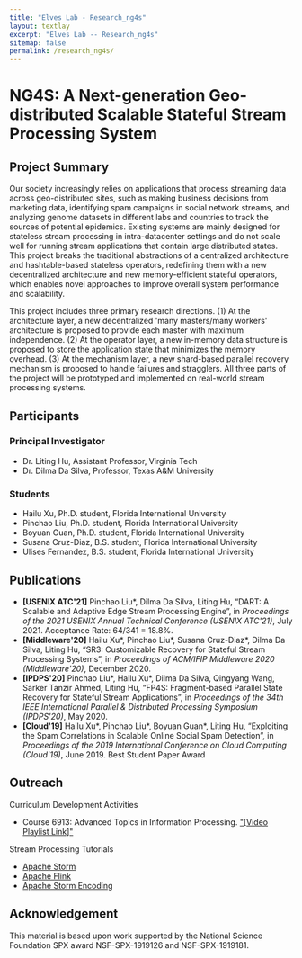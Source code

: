```yaml
---
title: "Elves Lab - Research_ng4s"
layout: textlay
excerpt: "Elves Lab -- Research_ng4s"
sitemap: false
permalink: /research_ng4s/
---
```


# NG4S: A Next-generation Geo-distributed Scalable Stateful Stream Processing System

## Project Summary

<p>Our society increasingly relies on applications that process streaming data across geo-distributed sites, such as making business decisions from marketing data, identifying spam campaigns in social network streams, and analyzing genome datasets in different labs and countries to track the sources of potential epidemics. Existing systems are mainly designed for stateless stream processing in intra-datacenter settings and do not scale well for running stream applications that contain large distributed states. This project breaks the traditional abstractions of a centralized architecture and hashtable-based stateless operators, redefining them with a new decentralized architecture and new memory-efficient stateful operators, which enables novel approaches to improve overall system performance and scalability.</p>

<p>This project includes three primary research directions. (1) At the architecture layer, a new decentralized 'many masters/many workers' architecture is proposed to provide each master with maximum independence. (2) At the operator layer, a new in-memory data structure is proposed to store the application state that minimizes the memory overhead. (3) At the mechanism layer, a new shard-based parallel recovery mechanism is proposed to handle failures and stragglers. All three parts of the project will be prototyped and implemented on real-world stream processing systems.</p>

## Participants

### Principal Investigator

- Dr. Liting Hu, Assistant Professor, Virginia Tech
- Dr. Dilma Da Silva, Professor, Texas A&M University

### Students

- Hailu Xu, Ph.D. student, Florida International University
- Pinchao Liu, Ph.D. student, Florida International University
- Boyuan Guan, Ph.D. student, Florida International University
- Susana Cruz-Diaz, B.S. student, Florida International University
- Ulises Fernandez, B.S. student, Florida International University

## Publications

- <b>[USENIX ATC'21]</b> Pinchao Liu*, Dilma Da Silva, Liting Hu, “DART: A Scalable and Adaptive Edge Stream Processing Engine”, in <em>Proceedings of the 2021 USENIX Annual Technical Conference (USENIX ATC'21)</em>, July 2021. Acceptance Rate: 64/341 = 18.8%.
- <b>[Middleware'20]</b> Hailu Xu*, Pinchao Liu*, Susana Cruz-Diaz*, Dilma Da Silva, Liting Hu, “SR3: Customizable Recovery for Stateful Stream Processing Systems”, in <em>Proceedings of ACM/IFIP Middleware 2020 (Middleware'20)</em>, December 2020.
- <b>[IPDPS'20]</b> Pinchao Liu*, Hailu Xu*, Dilma Da Silva, Qingyang Wang, Sarker Tanzir Ahmed, Liting Hu, “FP4S: Fragment-based Parallel State Recovery for Stateful Stream Applications”, in <em>Proceedings of the 34th IEEE International Parallel & Distributed Processing Symposium (IPDPS'20)</em>, May 2020.
- <b>[Cloud'19]</b> Hailu Xu*, Pinchao Liu*, Boyuan Guan*, Liting Hu, “Exploiting the Spam Correlations in Scalable Online Social Spam Detection”, in <em>Proceedings of the 2019 International Conference on Cloud Computing (Cloud'19)</em>, June 2019. Best Student Paper Award


## Outreach

Curriculum Development Activities
- Course 6913: Advanced Topics in Information Processing. ["[Video Playlist Link]"](https://www.youtube.com/watch?v=fhN3szbOr9E&list=PLGtMEQgQy8UZvqmsXzeJ43Xzm_ItCQekE)

Stream Processing Tutorials
- [Apache Storm](https://youtu.be/-8XGburfkuY)
- [Apache Flink](https://youtu.be/wLJHhZs4bTU)
- [Apache Storm Encoding](https://youtu.be/Yc-YfVANAeY)


## Acknowledgement

<p>This material is based upon work supported by the National Science Foundation SPX award  NSF-SPX-1919126 and  NSF-SPX-1919181.</p>